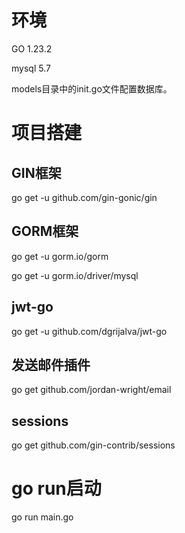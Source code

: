 # 环境

GO 1.23.2

mysql 5.7

models目录中的init.go文件配置数据库。

# 项目搭建

## GIN框架

go get -u github.com/gin-gonic/gin

## GORM框架

go get -u gorm.io/gorm

go get -u gorm.io/driver/mysql

## jwt-go

go get -u github.com/dgrijalva/jwt-go

## 发送邮件插件

go get github.com/jordan-wright/email

## sessions

go get github.com/gin-contrib/sessions

# go run启动

go run main.go
